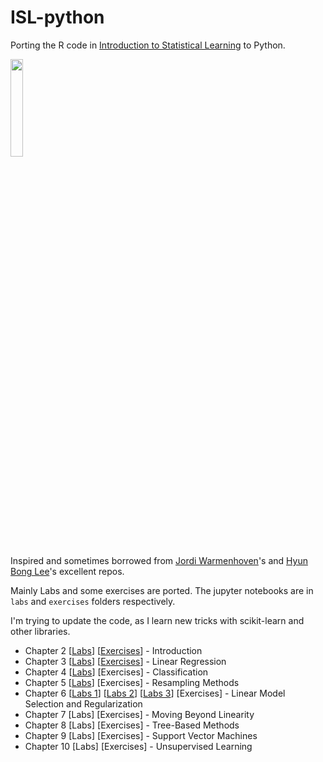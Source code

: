 # ISL-python

Porting the R code in [Introduction to Statistical Learning](http://www-bcf.usc.edu/~gareth/ISL/) to Python.

<IMG src='http://www-bcf.usc.edu/%7Egareth/ISL/ISL%20Cover%202.jpg' height=20% width=20%>

Inspired and sometimes borrowed from [Jordi Warmenhoven](https://github.com/JWarmenhoven/ISLR-python.git)'s and [Hyun Bong Lee](https://github.com/hyunblee/ISLR-with-Python)'s excellent repos.

Mainly Labs and some exercises are ported. The jupyter notebooks are in `labs` and `exercises` folders respectively.

I'm trying to update the code, as I learn new tricks with scikit-learn and other libraries.

- Chapter 2 [[Labs](https://nbviewer.jupyter.org/github/emredjan/ISL-python/blob/master/labs/lab_2.3_introduction.ipynb)] [[Exercises](https://nbviewer.jupyter.org/github/emredjan/ISL-python/blob/master/exercises/exercises_2.4_introduction.ipynb)] - Introduction
- Chapter 3 [[Labs](https://nbviewer.jupyter.org/github/emredjan/ISL-python/blob/master/labs/lab_3.6_linear_regression.ipynb)] [[Exercises](https://nbviewer.jupyter.org/github/emredjan/ISL-python/blob/master/exercises/exercises_3.7_linear_regression.ipynb)] - Linear Regression
- Chapter 4 [[Labs](https://nbviewer.jupyter.org/github/emredjan/ISL-python/blob/master/labs/lab_4.6_logistic_regression_lda_qda_knn.ipynb)] [Exercises] - Classification
- Chapter 5 [[Labs](https://nbviewer.jupyter.org/github/emredjan/ISL-python/blob/master/labs/lab_5.3_cross_validation_and_the_bootstrap.ipynb)] [Exercises] - Resampling Methods
- Chapter 6 [[Labs 1](https://nbviewer.jupyter.org/github/emredjan/ISL-python/blob/master/labs/lab_6.5_subset_selection_methods.ipynb)] [[Labs 2](https://nbviewer.jupyter.org/github/emredjan/ISL-python/blob/master/labs/lab_6.6_ridge_regression_and_the_lasso.ipynb)] [[Labs 3](https://nbviewer.jupyter.org/github/emredjan/ISL-python/blob/master/labs/https://github.com/emredjan/ISL-python/blob/master/labs/lab_6.7_pcr_and_pls_regression.ipynb)] [Exercises] - Linear Model Selection and Regularization
- Chapter 7 [Labs] [Exercises] - Moving Beyond Linearity
- Chapter 8 [Labs] [Exercises] - Tree-Based Methods
- Chapter 9 [Labs] [Exercises] - Support Vector Machines
- Chapter 10 [Labs] [Exercises] - Unsupervised Learning
